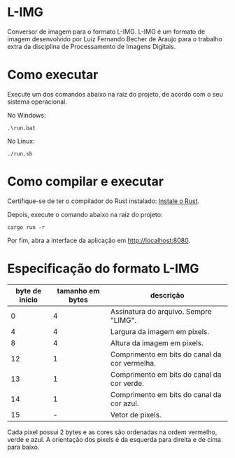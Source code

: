 # L-IMG

Conversor de imagem para o formato L-IMG. L-IMG é um formato de 
imagem desenvolvido por Luiz Fernando Becher de Araujo para o 
trabalho extra da disciplina de Processamento de Imagens Digitais.

# Como executar

Execute um dos comandos abaixo na raiz do projeto, de acordo com
o seu sistema operacional.

No Windows:

```
.\run.bat
```

No Linux:

```
./run.sh
```

# Como compilar e executar

Certifique-se de ter o compilador do Rust instalado: [Instale o Rust](https://www.rust-lang.org/tools/install).

Depois, execute o comando abaixo na raiz do projeto:

```
cargo run -r
```

Por fim, abra a interface da aplicação em [http://localhost:8080](http://localhost:8080).

# Especificação do formato L-IMG

| byte de início | tamanho em bytes | descrição |
| --- | --- | --- |
| 0 | 4 | Assinatura do arquivo. Sempre "LIMG". |
| 4 | 4 | Largura da imagem em pixels. |
| 8 | 4 | Altura da imagem em pixels. |
| 12 | 1 | Comprimento em bits do canal da cor vermelha. |
| 13 | 1 | Comprimento em bits do canal da cor verde. |
| 14 | 1 | Comprimento em bits do canal da cor azul. |
| 15 | - | Vetor de pixels. |

Cada pixel possui 2 bytes e as cores são ordenadas na ordem vermelho, verde e azul.
A orientação dos pixels é da esquerda para direita e de cima para baixo.
